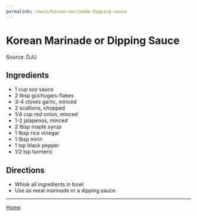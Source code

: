 ```yaml
---
permalink: /main/korean-marinade-dipping-sauce
---
```

# Korean Marinade or Dipping Sauce

Source: DJU

## Ingredients

- 1 cup soy sauce
- 2 tbsp gochugaru flakes
- 3-4 cloves garlic, minced
- 2 scallions, chopped
- 1/4 cup red onion, minced
- 1-2 jalapenos, minced
- 2 tbsp maple syrup
- 1 tbsp rice vinegar
- 1 tbsp mirin
- 1 tsp black pepper
- 1/2 tsp turmeric

## Directions

- Whisk all ingredients in bowl
- Use as meat marinade or a dipping sauce

---

[Home](https://thomasjbarrett82.github.io)
